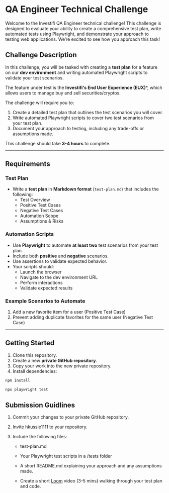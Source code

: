 # QA Engineer Technical Challenge

Welcome to the Investifi QA Engineer technical challenge! This challenge is designed to evaluate your ability to create a comprehensive test plan, write automated tests using Playwright, and demonstrate your approach to testing web applications. We’re excited to see how you approach this task!

## Challenge Description
In this challenge, you will be tasked with creating a **test plan** for a feature on our **dev environment** and writing automated Playwright scripts to validate your test scenarios.

The feature under test is the **Investifi's End User Experience (EUX)***, which allows users to manage buy and sell securities/cryptos.

The challenge will require you to:
1. Create a detailed test plan that outlines the test scenarios you will cover.
2. Write automated Playwright scripts to cover two test scenarios from your test plan.
3. Document your approach to testing, including any trade-offs or assumptions made.

This challenge should take **3-4 hours** to complete.

---

## Requirements
### Test Plan
- Write a **test plan** in **Markdown format** (`test-plan.md`) that includes the following:
  - Test Overview
  - Positive Test Cases
  - Negative Test Cases
  - Automation Scope
  - Assumptions & Risks

### Automation Scripts
- Use **Playwright** to automate **at least two** test scenarios from your test plan.
- Include both **positive** and **negative** scenarios.
- Use assertions to validate expected behavior.
- Your scripts should:
  - Launch the browser
  - Navigate to the dev environment URL
  - Perform interactions
  - Validate expected results

### Example Scenarios to Automate
1. Add a new favorite item for a user (Positive Test Case)
2. Prevent adding duplicate favorites for the same user (Negative Test Case)

---

## Getting Started
1. Clone this repository.
2. Create a new **private GitHub repository**.
3. Copy your work into the new private repository.
4. Install dependencies:

```bash
npm install
```

```bash
npx playwright test
```

## Submission Guidlines
1. Commit your changes to your private GitHub repository.

2. Invite hkussie1111 to your repository.

3. Include the following files:

    -   test-plan.md

    - Your Playwright test scripts in a /tests folder

    - A short README.md explaining your approach and any assumptions made.

    - Create a short [Loom](https://www.loom.com) video (3-5 mins) walking through your test plan and code.